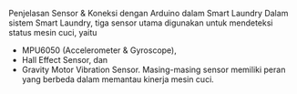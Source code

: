 Penjelasan Sensor & Koneksi dengan Arduino dalam Smart Laundry
Dalam sistem Smart Laundry, tiga sensor utama digunakan untuk mendeteksi status mesin cuci, yaitu 
- MPU6050 (Accelerometer & Gyroscope), 
- Hall Effect Sensor, dan
- Gravity Motor Vibration Sensor.
Masing-masing sensor memiliki peran yang berbeda dalam memantau kinerja mesin cuci.
